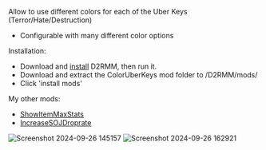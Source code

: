 Allow to use different colors for each of the Uber Keys (Terror/Hate/Destruction)

- Configurable with many different color options

Installation:

- Download and [install](https://www.nexusmods.com/diablo2resurrected/mods/169) D2RMM, then run it.
- Download and extract the ColorUberKeys mod folder to /D2RMM/mods/
- Click 'install mods'

My other mods:
- [ShowItemMaxStats](https://github.com/edipo2s/ShowItemMaxStats)
- [IncreaseSOJDroprate](https://github.com/edipo2s/IncreaseSOJDroprate)
  
![Screenshot 2024-09-26 145157](https://github.com/user-attachments/assets/cb6f72d7-01c9-42ed-aee3-e4eb1db25ed2)
![Screenshot 2024-09-26 162921](https://github.com/user-attachments/assets/43185bdb-2008-40d1-bfde-ab55f35f2d2f)
